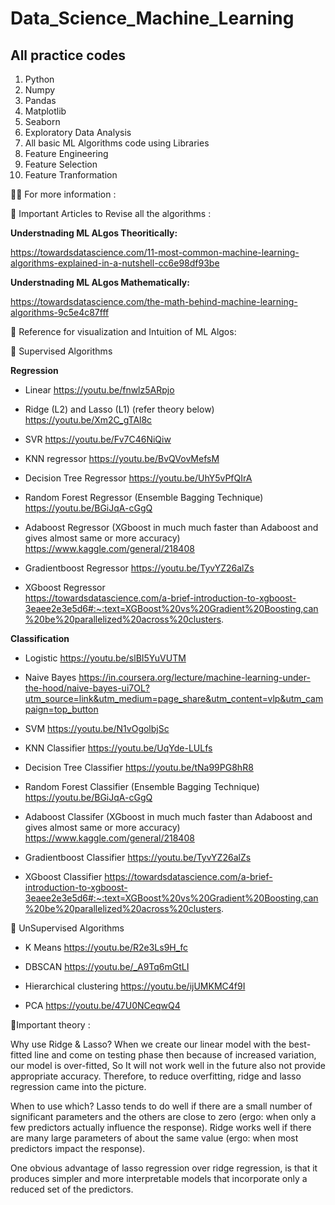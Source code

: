# Data_Science_Machine_Learning
## All practice codes 
1) Python
2) Numpy
3) Pandas
4) Matplotlib
5) Seaborn
6) Exploratory Data Analysis
7) All basic ML Algorithms code using Libraries
8) Feature Engineering
9) Feature Selection
10) Feature Tranformation 



💁‍♀️ For more information :

📜 Important Articles to Revise all the algorithms :

****Understnading ML ALgos Theoritically:****

https://towardsdatascience.com/11-most-common-machine-learning-algorithms-explained-in-a-nutshell-cc6e98df93be

****Understnading ML ALgos Mathematically:****

https://towardsdatascience.com/the-math-behind-machine-learning-algorithms-9c5e4c87fff

🎥 Reference for visualization and Intuition of ML Algos:

📌 Supervised Algorithms

****Regression****

- Linear 
https://youtu.be/fnwlz5ARpjo

- Ridge (L2) and Lasso (L1)  (refer theory below)
https://youtu.be/Xm2C_gTAl8c

- SVR 
https://youtu.be/Fv7C46NiQiw

- KNN regressor
https://youtu.be/BvQVovMefsM

- Decision Tree Regressor
https://youtu.be/UhY5vPfQIrA

- Random Forest Regressor (Ensemble Bagging Technique)
https://youtu.be/BGiJqA-cGgQ

- Adaboost Regressor (XGboost in much much faster than Adaboost and gives almost same or more accuracy)
https://www.kaggle.com/general/218408

- Gradientboost Regressor
https://youtu.be/TyvYZ26alZs

- XGboost Regressor  
https://towardsdatascience.com/a-brief-introduction-to-xgboost-3eaee2e3e5d6#:~:text=XGBoost%20vs%20Gradient%20Boosting,can%20be%20parallelized%20across%20clusters.

****Classification****

- Logistic 
https://youtu.be/slBI5YuVUTM

- Naive Bayes 
https://in.coursera.org/lecture/machine-learning-under-the-hood/naive-bayes-ui7OL?utm_source=link&utm_medium=page_share&utm_content=vlp&utm_campaign=top_button

- SVM 
https://youtu.be/N1vOgolbjSc

- KNN Classifier
https://youtu.be/UqYde-LULfs

- Decision Tree Classifier
https://youtu.be/tNa99PG8hR8

- Random Forest Classifier (Ensemble Bagging Technique)
https://youtu.be/BGiJqA-cGgQ

- Adaboost Classifer (XGboost in much much faster than Adaboost and gives almost same or more accuracy)
https://www.kaggle.com/general/218408 

- Gradientboost Classifier
https://youtu.be/TyvYZ26alZs

- XGboost Classifier
https://towardsdatascience.com/a-brief-introduction-to-xgboost-3eaee2e3e5d6#:~:text=XGBoost%20vs%20Gradient%20Boosting,can%20be%20parallelized%20across%20clusters.

📌 UnSupervised Algorithms 

- K Means
https://youtu.be/R2e3Ls9H_fc

- DBSCAN
https://youtu.be/_A9Tq6mGtLI

- Hierarchical clustering
https://youtu.be/ijUMKMC4f9I

- PCA
https://youtu.be/47U0NCeqwQ4

📌Important theory :

Why use Ridge & Lasso?
When we create our linear model with the best-fitted line and come on testing phase then because of increased variation, our model is over-fitted, So It will not work well in the future also not provide appropriate accuracy. Therefore, to reduce overfitting, ridge and lasso regression came into the picture.

When to use which?
Lasso tends to do well if there are a small number of significant parameters and the others are close to zero (ergo: when only a few predictors actually influence the response). Ridge works well if there are many large parameters of about the same value (ergo: when most predictors impact the response).

One obvious advantage of lasso regression over ridge regression, is that it produces simpler and more interpretable models that incorporate only a reduced set of the predictors.
